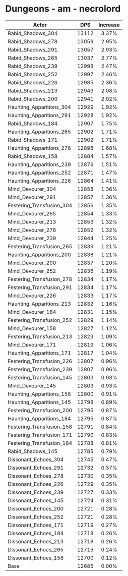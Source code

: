 # Dungeons - am - necrolord
| Actor | DPS | Increase |
|---|:---:|:---:|
|Rabid_Shadows_304|13112|3.37%|
|Rabid_Shadows_278|13059|2.95%|
|Rabid_Shadows_291|13057|2.93%|
|Rabid_Shadows_265|13037|2.77%|
|Rabid_Shadows_239|12998|2.47%|
|Rabid_Shadows_252|12997|2.46%|
|Rabid_Shadows_226|12985|2.36%|
|Rabid_Shadows_213|12949|2.08%|
|Rabid_Shadows_200|12941|2.02%|
|Haunting_Apparitions_304|12929|1.92%|
|Haunting_Apparitions_291|12928|1.92%|
|Rabid_Shadows_184|12907|1.75%|
|Haunting_Apparitions_265|12902|1.71%|
|Rabid_Shadows_171|12902|1.71%|
|Haunting_Apparitions_278|12898|1.68%|
|Rabid_Shadows_158|12884|1.57%|
|Haunting_Apparitions_239|12876|1.51%|
|Haunting_Apparitions_252|12871|1.47%|
|Haunting_Apparitions_226|12864|1.41%|
|Mind_Devourer_304|12858|1.36%|
|Mind_Devourer_291|12857|1.36%|
|Festering_Transfusion_304|12856|1.35%|
|Mind_Devourer_265|12854|1.33%|
|Mind_Devourer_213|12853|1.32%|
|Mind_Devourer_278|12852|1.32%|
|Mind_Devourer_239|12844|1.25%|
|Festering_Transfusion_265|12839|1.21%|
|Haunting_Apparitions_200|12838|1.21%|
|Mind_Devourer_200|12837|1.20%|
|Mind_Devourer_252|12836|1.19%|
|Festering_Transfusion_278|12834|1.17%|
|Festering_Transfusion_291|12834|1.17%|
|Mind_Devourer_226|12833|1.17%|
|Haunting_Apparitions_213|12832|1.16%|
|Mind_Devourer_184|12831|1.15%|
|Festering_Transfusion_252|12829|1.14%|
|Mind_Devourer_158|12827|1.12%|
|Festering_Transfusion_213|12823|1.09%|
|Mind_Devourer_171|12819|1.06%|
|Haunting_Apparitions_171|12817|1.04%|
|Festering_Transfusion_226|12807|0.96%|
|Festering_Transfusion_239|12807|0.96%|
|Festering_Transfusion_145|12803|0.93%|
|Mind_Devourer_145|12803|0.93%|
|Haunting_Apparitions_158|12800|0.91%|
|Haunting_Apparitions_145|12798|0.89%|
|Festering_Transfusion_200|12795|0.87%|
|Haunting_Apparitions_184|12795|0.87%|
|Festering_Transfusion_158|12791|0.84%|
|Festering_Transfusion_171|12790|0.83%|
|Festering_Transfusion_184|12788|0.81%|
|Rabid_Shadows_145|12785|0.79%|
|Dissonant_Echoes_304|12745|0.47%|
|Dissonant_Echoes_291|12732|0.37%|
|Dissonant_Echoes_278|12730|0.35%|
|Dissonant_Echoes_226|12729|0.35%|
|Dissonant_Echoes_239|12727|0.33%|
|Dissonant_Echoes_145|12724|0.31%|
|Dissonant_Echoes_200|12721|0.28%|
|Dissonant_Echoes_252|12721|0.28%|
|Dissonant_Echoes_171|12719|0.27%|
|Dissonant_Echoes_184|12718|0.26%|
|Dissonant_Echoes_213|12718|0.26%|
|Dissonant_Echoes_265|12715|0.24%|
|Dissonant_Echoes_158|12700|0.12%|
|Base|12685|0.00%|
